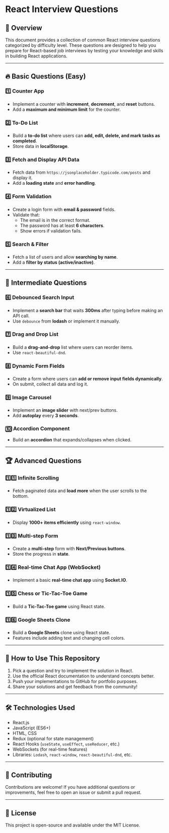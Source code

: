 # React Interview Questions

## 🚀 Overview

This document provides a collection of common React interview questions categorized by difficulty level. These questions are designed to help you prepare for React-based job interviews by testing your knowledge and skills in building React applications.

---

## 🔥 Basic Questions (Easy)

### 1️⃣ Counter App

- Implement a counter with **increment**, **decrement**, and **reset** buttons.
- Add a **maximum and minimum limit** for the counter.

### 2️⃣ To-Do List

- Build a **to-do list** where users can **add, edit, delete, and mark tasks as completed**.
- Store data in **localStorage**.

### 3️⃣ Fetch and Display API Data

- Fetch data from `https://jsonplaceholder.typicode.com/posts` and display it.
- Add a **loading state** and **error handling**.

### 4️⃣ Form Validation

- Create a login form with **email & password** fields.
- Validate that:
  - The email is in the correct format.
  - The password has at least **6 characters**.
  - Show errors if validation fails.

### 5️⃣ Search & Filter

- Fetch a list of users and allow **searching by name**.
- Add a **filter by status (active/inactive)**.

---

## 🚀 Intermediate Questions

### 6️⃣ Debounced Search Input

- Implement a **search bar** that waits **300ms** after typing before making an API call.
- Use `debounce` from **lodash** or implement it manually.

### 7️⃣ Drag and Drop List

- Build a **drag-and-drop** list where users can reorder items.
- Use `react-beautiful-dnd`.

### 8️⃣ Dynamic Form Fields

- Create a form where users can **add or remove input fields dynamically**.
- On submit, collect all data and log it.

### 9️⃣ Image Carousel

- Implement an **image slider** with next/prev buttons.
- Add **autoplay** every **3 seconds**.

### 🔟 Accordion Component

- Build an **accordion** that expands/collapses when clicked.

---

## 🏆 Advanced Questions

### 1️⃣1️⃣ Infinite Scrolling

- Fetch paginated data and **load more** when the user scrolls to the bottom.

### 1️⃣2️⃣ Virtualized List

- Display **1000+ items efficiently** using `react-window`.

### 1️⃣3️⃣ Multi-step Form

- Create a **multi-step** form with **Next/Previous buttons**.
- Store the progress in **state**.

### 1️⃣4️⃣ Real-time Chat App (WebSocket)

- Implement a basic **real-time chat app** using **Socket.IO**.

### 1️⃣5️⃣ Chess or Tic-Tac-Toe Game

- Build a **Tic-Tac-Toe game** using React state.

### 1️⃣6️⃣ Google Sheets Clone

- Build a **Google Sheets** clone using React state.
- Features include adding text and changing cell colors.

---

## 📌 How to Use This Repository

1. Pick a question and try to implement the solution in React.
2. Use the official React documentation to understand concepts better.
3. Push your implementations to GitHub for portfolio purposes.
4. Share your solutions and get feedback from the community!

---

## 🛠 Technologies Used

- React.js
- JavaScript (ES6+)
- HTML, CSS
- Redux (optional for state management)
- React Hooks (`useState`, `useEffect`, `useReducer`, etc.)
- WebSockets (for real-time features)
- Libraries: `Lodash`, `react-window`, `react-beautiful-dnd`, etc.

---

## 🤝 Contributing

Contributions are welcome! If you have additional questions or improvements, feel free to open an issue or submit a pull request.

---

## 📄 License

This project is open-source and available under the MIT License.

